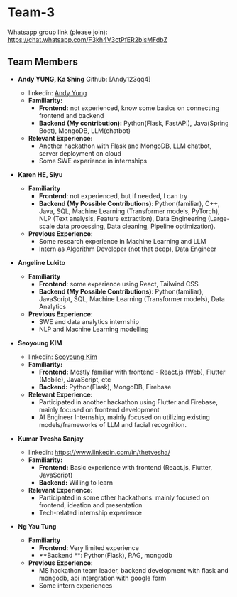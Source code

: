 # Team-3

Whatsapp group link (please join): <https://chat.whatsapp.com/F3kh4V3ctPfER2blsMFdbZ>

## Team Members

- **Andy YUNG, Ka Shing** Github: [Andy123qq4]
  <!-- - Github: [Andy123qq4](https://github.com/Andy123qq4) -->
  - linkedin: [Andy Yung](https://www.linkedin.com/in/andy-yung-969487240/)
  - **Familiarity:**
    - **Frontend:** not experienced, know some basics on connecting frontend and backend
    - **Backend (My contribution):** Python(Flask, FastAPI), Java(Spring Boot), MongoDB, LLM(chatbot)
  - **Relevant Experience:**
    - Another hackathon with Flask and MongoDB, LLM chatbot, server deployment on cloud
    - Some SWE experience in internships

- **Karen HE, Siyu**
  - **Familiarity**
    - **Frontend**: not experienced, but if needed, I can try
    - **Backend (My Possible Contributions)**:
      Python(familiar), C++, Java, SQL,
      Machine Learning (Transformer models, PyTorch),
      NLP (Text analysis, Feature extraction),
      Data Engineering (Large-scale data processing, Data cleaning, Pipeline optimization).
  - **Previous Experience:**
    - Some research experience in Machine Learning and LLM
    - Intern as Algorithm Developer (not that deep), Data Engineer

- **Angeline Lukito**
  - **Familiarity**
    - **Frontend**: some experience using React, Tailwind CSS
    - **Backend (My Possible Contributions)**:
      Python(familiar), JavaScript, SQL, Machine Learning (Transformer models), Data Analytics
  - **Previous Experience:**
    - SWE and data analytics internship
    - NLP and Machine Learning modelling
   
- **Seoyoung KIM**
  - linkedin: [Seoyoung Kim](https://www.linkedin.com/in/seoyoungkim03/)
  - **Familiarity:**
    - **Frontend:** Mostly familiar with frontend - React.js (Web), Flutter (Mobile), JavaScript, etc
    - **Backend:** Python(Flask), MongoDB, Firebase
  - **Relevant Experience:**
    - Participated in another hackathon using Flutter and Firebase, mainly focused on frontend development
    - AI Engineer Internship, mainly focused on utilizing existing models/frameworks of LLM and facial recognition. 


- **Kumar Tvesha Sanjay**
  - linkedin: https://www.linkedin.com/in/thetvesha/ 
  - **Familiarity:**
    - **Frontend:** Basic experience with frontend (React.js, Flutter, JavaScript)
    - **Backend:** Willing to learn
  - **Relevant Experience:**
    - Participated in some other hackathons: mainly focused on frontend, ideation and presentation
    - Tech-related internship experience

- **Ng Yau Tung**
  - **Familiarity**
    - **Frontend**: Very limited experience 
    - **Backend **: Python(Flask), RAG, mongodb
  - **Previous Experience:**
    - MS hackathon team leader, backend development with flask and mongodb, api intergration with google form
    - Some intern experiences

